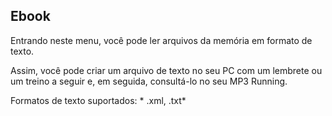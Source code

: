 ## Ebook

Entrando neste menu, você pode ler arquivos da memória em formato de texto.

Assim, você pode criar um arquivo de texto no seu PC com um lembrete ou um treino a seguir e, em seguida, consultá-lo no seu MP3 Running.

Formatos de texto suportados: * .xml, .txt*
